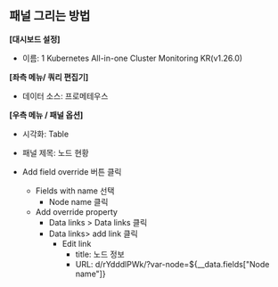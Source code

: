 ## 패널 그리는 방법

**[대시보드 설정]**
* 이름: 1 Kubernetes All-in-one Cluster Monitoring KR(v1.26.0)

**[좌측 메뉴/ 쿼리 편집기]** 
* 데이터 소스: 프로메테우스

**[우측 메뉴 / 패널 옵션]**
* 시각화: Table
* 패널 제목: 노드 현황

* Add field override 버튼 클릭
  - Fields with name 선택
    - Node name 클릭
  - Add override property
    - Data links > Data links 클릭
    - Data links> add link 클릭
      - Edit link
        * title: 노드 정보
        * URL: d/rYdddlPWk/?var-node=${__data.fields["Node name"]}